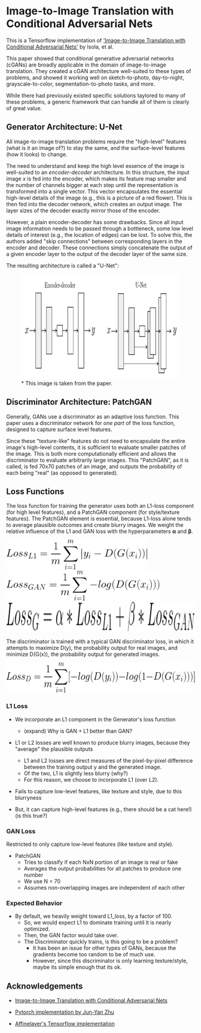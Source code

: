 # Image-to-Image Translation with Conditional Adversarial Nets

This is a Tensorflow implementation of ['Image-to-Image Translation with Conditional Adversarial Nets'](https://arxiv.org/pdf/1611.07004.pdf) by Isola, et al. 

This paper showed that conditional generative adversarial networks (cGANs) are broadly applicable in the domain of image-to-image translation. They created a cGAN architecture well-suited to these types of problems, and showed it working well on sketch-to-photo, day-to-night, grayscale-to-color, segmentation-to-photo tasks, and more. 

While there had previously existed specific solutions taylored to many of these problems, a generic framework that can handle all of them is clearly of great value.  

## Generator Architecture: U-Net 

All image-to-image translation problems require the "high-level" features (what is it an image of?) to stay the same, and the surface-level features (how it looks) to change. 

The need to understand and keep the high level essence of the image is well-suited to an <i>encoder-decoder</i> architecture. In this structure, the input image <i>x</i> is fed into the encoder, which makes its feature map smaller and the number of channels bigger at each step until the representation is transformed into a single vector. This vector encapsulates the essential high-level details of the image (e.g., this is a picture of a red flower). This is then fed into the decoder network, which creates an output image. The layer sizes of the decoder exactly mirror those of the encoder.

However, a plain encoder-decoder has some drawbacks. Since all input image information needs to be passed through a bottleneck, some low level details of interest (e.g., the location of edges) can be lost. To solve this, the authors added "skip connections" between corresponding layers in the encoder and decoder. These connections simply concatenate the output of a given encoder layer to the output of the decoder layer of the same size. 

The resulting architecture is called a "U-Net":

<figure>
<img height='280' src='readme_images/u-net.png'/>
<figcaption>* This image is taken from the paper.</figcaption>
</figure>

## Discriminator Architecture: PatchGAN

Generally, GANs use a discriminator as an adaptive loss function. This paper uses a discriminator network for <i>one part</i> of the loss function, designed to capture surface level features.  

Since these "texture-like" features do not need to encapsulate the entire image's high-level contents, it is sufficient to evaluate smaller patches of the image. This is both more computationally efficient and allows the discriminator to evaluate arbitrarily large images. This "PatchGAN", as it is called, is fed 70x70 patches of an image, and outputs the probability of each being "real" (as opposed to generated). 

## Loss Functions

The loss function for training the generator uses both an L1-loss component (for high level features), and a PatchGAN component (for style/texture features). The PatchGAN element is essential, because L1-loss alone tends to average plausible outcomes and create blurry images. We weight the relative influence of the L1 and GAN loss with the hyperparameters <b>α</b> and <b>β</b>.

<img height='80' src='readme_images/L1_loss.png'/>
<img height='80' src='readme_images/GAN_loss.png'/>
<img height='80' src='readme_images/G_loss.png'/>

The discriminator is trained with a typical GAN discriminator loss, in which it attempts to maximize D(y), the probability output for real images, and minimize D(G(x)), the probability output for generated images.

<img height='80' src='readme_images/D_loss.png'/>

### L1 Loss

* We incorporate an L1 component in the Generator's loss function
    * (expand) Why is GAN + L1 better than GAN?

* L1 or L2 losses are well known to produce blurry images, because they "average" the plausible outputs
    * L1 and L2 losses are direct measures of the pixel-by-pixel difference between the training output y and the generated image. 
    * Of the two, L1 is slightly less blurry (why?)
    * For this reason, we choose to incorporate L1 (over L2).

* Fails to capture low-level features, like texture and style, due to this blurryness
* But, it can capture high-level features (e.g., there should be a cat here!) (is this true?)

### GAN Loss

Restricted to only capture low-level features (like texture and style).

* PatchGAN
    * Tries to classify if each NxN portion of an image is real or fake
    * Averages the output probabilities for all patches to produce one number
    * We use N = 70
    * Assumes non-overlapping images are independent of each other

### Expected Behavior

* By default, we heavily weight toward L1_loss, by a factor of 100. 
    * So, we would expect L1 to dominate training until it is nearly optimized.
    * Then, the GAN factor would take over.
    * The Discriminator quickly trains, is this going to be a problem?
        * It has been an issue for other types of GANs, because the gradients become too random to be of much use.
        * However, since this discriminator is only learning texture/style, maybe its simple enough that its ok.


## Acknowledgements

* [Image-to-Image Translation with Conditional Adversarial Nets](https://arxiv.org/pdf/1611.07004.pdf)

* [Pytorch implementation by Jun-Yan Zhu](https://github.com/junyanz/pytorch-CycleGAN-and-pix2pix)

* [Affinelayer's Tensorflow implementation](https://github.com/affinelayer/pix2pix-tensorflow)
